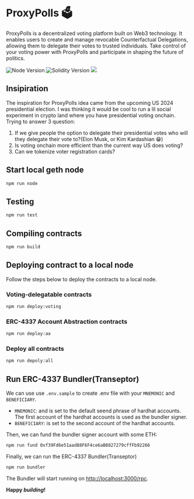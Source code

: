 # ProxyPolls 🗳️

<p align="left">
  ProxyPolls is a decentralized voting platform built on Web3 technology. It enables users to create and manage revocable Counterfactual Delegations, allowing them to delegate their votes to trusted individuals. Take control of your voting power with ProxyPolls and participate in shaping the future of politics.
</p>

<p align="left">
  <img src="https://img.shields.io/badge/node-18.x-green" alt="Node Version">
  <img src="https://img.shields.io/badge/solidity-0.8.17-blue" alt="Solidity Version">
  <img src="https://github.com/V00D00-child/proxy-polls/actions/workflows/build.yml/badge.svg?branch=main">
</p>

## Insipiration

The inspiration for ProxyPolls idea came from the upcoming US 2024 presidential election. I was thinking it would be cool to run a lil social experiment in crypto land where you have presidential voting onchain. Trying to answer 3 question:
1. If we give people the option to delegate their presidential votes who will they delegate their vote to?(Elon Musk, or Kim Kardashian  :grin:)
2. Is voting onchain more efficient than the current way US does voting? 
3. Can we tokenize voter registration cards?

## Start local geth node 

```sh
npm run node
```

## Testing
```sh
npm run test
```

## Compiling contracts

```sh
npm run build
```

## Deploying contract to a local node
Follow the steps below to deploy the contracts to a local node.

### Voting-delegatable contracts

```sh
npm run deploy:voting
```

### ERC-4337 Account Abstraction contracts

```sh
npm run deploy:aa
```

### Deploy all contracts

```sh
npm run depoly:all
```

## Run ERC-4337 Bundler(Transeptor)
We can use use `.env.sample` to create .env file with your `MNEMONIC` and `BENEFICIARY`.

- `MNEMONIC`: and is set to the default seend phrase of hardhat accounts. The first account of the hardhat accounts is used as the bundler signer.
- `BENEFICIARY`: is set to the second account of the hardhat accounts.

Then, we can fund the bundler signer account with some ETH:
```sh
npm run fund 0xf39Fd6e51aad88F6F4ce6aB8827279cffFb92266
```

Finally, we can run the ERC-4337 Bundler(Transeptor)

```sh
npm run bundler
```

The Bundler will start running on [http://localhost:3000/rpc](http://localhost:3000/rpc).


**Happy _building_!**
